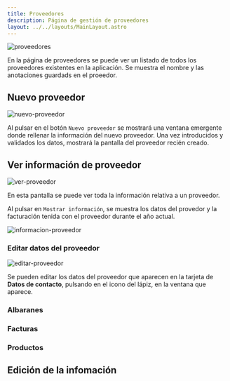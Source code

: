 ```yaml
---
title: Proveedores
description: Página de gestión de proveedores
layout: ../../layouts/MainLayout.astro
---
```


<img src="/assets/02-proveedores.png" alt="proveedores">

En la página de proveedores se puede ver un listado de todos los proveedores existentes en la aplicación. Se muestra el nombre y las anotaciones guardads en el proeedor.

## Nuevo proveedor
<img src="/assets/02-nuevo-proveedor.png" alt="nuevo-proveedor">

Al pulsar en el botón `Nuevo proveedor` se mostrará una ventana emergente donde rellenar la información del nuevo proveedor. Una vez introducidos y validados los datos, mostrará la pantalla del proveedor recién creado.

## Ver información de proveedor
<img src="/assets/proveedores/ver-proveedor.png" alt="ver-proveedor">

En esta pantalla se puede ver toda la información relativa a un proveedor.

Al pulsar en `Mostrar información`, se muestra los datos del provedor y la facturación tenida con el proveedor durante el año actual.

<img src="/assets/proveedores/informacion-proveedor.png" alt="informacion-proveedor">

### Editar datos del proveedor

<img src="/assets/proveedores/editar-proveedor.png" alt="editar-proveedor">

Se pueden editar los datos del proveedor que aparecen en la tarjeta de **Datos de contacto**, pulsando en el icono del lápiz, en la ventana que aparece.

### Albaranes

### Facturas

### Productos

## Edición de la infomación

